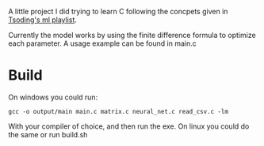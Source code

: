 A little project I did trying to learn C following the concpets given in [Tsoding's ml playlist](https://www.youtube.com/playlist?list=PLpM-Dvs8t0VZPZKggcql-MmjaBdZKeDMw).

Currently the model works by using the finite difference formula to optimize each parameter. A usage example can be found in main.c

# Build
On windows you could run:
```
gcc -o output/main main.c matrix.c neural_net.c read_csv.c -lm
```
With your compiler of choice, and then run the exe.
On linux you could do the same or run build.sh

